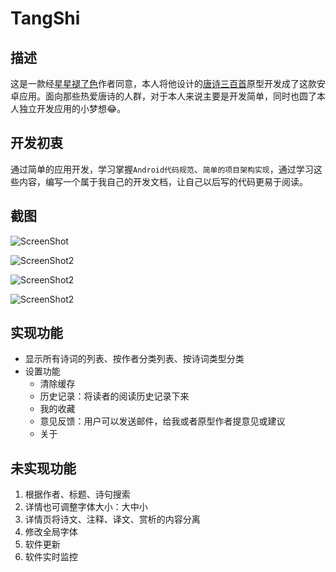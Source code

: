 # TangShi

## 描述

这是一款经[星星褪了色](http://www.zcool.com.cn/u/13619712)作者同意，本人将他设计的[唐诗三百首](http://www.zcool.com.cn/work/ZMTM5NjY3MDA=.html)原型开发成了这款安卓应用。面向那些热爱唐诗的人群，对于本人来说主要是开发简单，同时也圆了本人独立开发应用的小梦想😂。

## 开发初衷

通过简单的应用开发，学习掌握`Android代码规范`、`简单的项目架构实现`，通过学习这些内容，编写一个属于我自己的开发文档，让自己以后写的代码更易于阅读。

## 截图



![ScreenShot](ScreenShot/ScreenShot1.png)



![ScreenShot2](ScreenShot/ScreenShot2.png)



![ScreenShot2](ScreenShot/ScreenShot3.png)



![ScreenShot2](ScreenShot/ScreenShot4.png)

## 实现功能

- 显示所有诗词的列表、按作者分类列表、按诗词类型分类
- 设置功能
  - 清除缓存
  - 历史记录：将读者的阅读历史记录下来
  - 我的收藏
  - 意见反馈：用户可以发送邮件，给我或者原型作者提意见或建议
  - 关于

## 未实现功能

1. 根据作者、标题、诗句搜索
2. 详情也可调整字体大小：大中小
3. 详情页将诗文、注释、译文、赏析的内容分离
4. 修改全局字体
5. 软件更新
6. 软件实时监控

